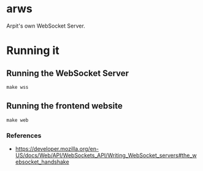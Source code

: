 arws
===

Arpit's own WebSocket Server.

# Running it

## Running the WebSocket Server

```
make wss
```


## Running the frontend website

```
make web
```

### References

 - https://developer.mozilla.org/en-US/docs/Web/API/WebSockets_API/Writing_WebSocket_servers#the_websocket_handshake
